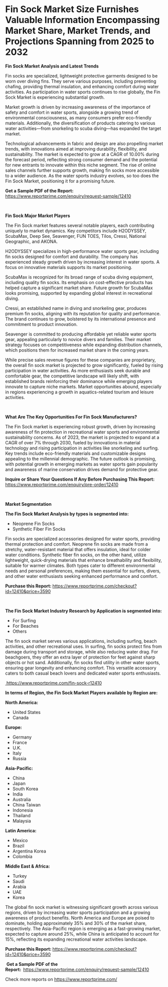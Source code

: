 <p><h1>Fin Sock Market Size Furnishes Valuable Information Encompassing Market Share, Market Trends, and Projections Spanning from 2025 to 2032</h1></p><p><strong>Fin Sock Market Analysis and Latest Trends</strong></p>
<p><p>Fin socks are specialized, lightweight protective garments designed to be worn over diving fins. They serve various purposes, including preventing chafing, providing thermal insulation, and enhancing comfort during water activities. As participation in water sports continues to rise globally, the Fin Sock Market is experiencing substantial growth. </p><p>Market growth is driven by increasing awareness of the importance of safety and comfort in water sports, alongside a growing trend of environmental consciousness, as many consumers prefer eco-friendly materials. Additionally, the diversification of products catering to various water activities—from snorkeling to scuba diving—has expanded the target market. </p><p>Technological advancements in fabric and design are also propelling market trends, with innovations aimed at improving durability, flexibility, and sustainability. The market is expected to grow at a CAGR of 10.00% during the forecast period, reflecting strong consumer demand and the potential for new entrants to innovate within this niche segment. The rise of online sales channels further supports growth, making fin socks more accessible to a wider audience. As the water sports industry evolves, so too does the Fin Sock Market, positioning it for a promising future.</p></p>
<p><strong>Get a Sample PDF of the Report:&nbsp;</strong> <a href="https://www.reportprime.com/enquiry/request-sample/12410?utm_campaign=2653&utm_medium=2&utm_source=Github&utm_content=ia&utm_term=18032025&utm_id=fin-sock">https://www.reportprime.com/enquiry/request-sample/12410</a></p>
<p>&nbsp;</p>
<p><strong>Fin Sock Major Market Players</strong></p>
<p><p>The Fin Sock market features several notable players, each contributing uniquely to market dynamics. Key competitors include H2ODYSSEY, ScubaMax, Deep See, Seavenger, FUN TOES, Tilos, Cressi, National Geographic, and AKONA.</p><p>H2ODYSSEY specializes in high-performance water sports gear, including fin socks designed for comfort and durability. The company has experienced steady growth driven by increasing interest in water sports. A focus on innovative materials supports its market positioning.</p><p>ScubaMax is recognized for its broad range of scuba diving equipment, including quality fin socks. Its emphasis on cost-effective products has helped capture a significant market share. Future growth for ScubaMax looks promising, supported by expanding global interest in recreational diving.</p><p>Cressi, an established name in diving and snorkeling gear, produces premium fin socks, aligning with its reputation for quality and performance. The brand continues to grow, bolstered by its international presence and commitment to product innovation.</p><p>Seavenger is committed to producing affordable yet reliable water sports gear, appealing particularly to novice divers and families. Their market strategy focuses on competitiveness while expanding distribution channels, which positions them for increased market share in the coming years.</p><p>While precise sales revenue figures for these companies are proprietary, the overall fin sock market is projected to grow significantly, fueled by rising participation in water activities. As more enthusiasts seek durable and comfortable gear, the competitive landscape will likely shift, with established brands reinforcing their dominance while emerging players innovate to capture niche markets. Market opportunities abound, especially in regions experiencing a growth in aquatics-related tourism and leisure activities.</p></p>
<p>&nbsp;</p>
<p><strong>What Are The Key Opportunities For Fin Sock Manufacturers?</strong></p>
<p><p>The Fin Sock market is experiencing robust growth, driven by increasing awareness of fin protection in recreational water sports and environmental sustainability concerns. As of 2023, the market is projected to expand at a CAGR of over 7% through 2030, fueled by innovations in material technology and rising participation in activities like snorkeling and surfing. Key trends include eco-friendly materials and customizable designs appealing to the millennial demographic. The future outlook is promising, with potential growth in emerging markets as water sports gain popularity and awareness of marine conservation drives demand for protective gear.</p></p>
<p><strong>Inquire or Share Your Questions If Any Before Purchasing This Report:</strong> <a href="https://www.reportprime.com/enquiry/pre-order/12410?utm_campaign=2653&utm_medium=2&utm_source=Github&utm_content=ia&utm_term=18032025&utm_id=fin-sock">https://www.reportprime.com/enquiry/pre-order/12410</a></p>
<p>&nbsp;</p>
<p><strong>Market Segmentation</strong></p>
<p><strong>The Fin Sock Market Analysis by types is segmented into:</strong></p>
<p><ul><li>Neoprene Fin Socks</li><li>Synthetic Fiber Fin Socks</li></ul></p>
<p><p>Fin socks are specialized accessories designed for water sports, providing thermal protection and comfort. Neoprene fin socks are made from a stretchy, water-resistant material that offers insulation, ideal for colder water conditions. Synthetic fiber fin socks, on the other hand, utilize lightweight, quick-drying materials that enhance breathability and flexibility, suitable for warmer climates. Both types cater to different environmental needs and personal preferences, making them essential for surfers, divers, and other water enthusiasts seeking enhanced performance and comfort.</p></p>
<p><strong>Purchase this Report:&nbsp;</strong><a href="https://www.reportprime.com/checkout?id=12410&price=3590&utm_campaign=2653&utm_medium=2&utm_source=Github&utm_content=ia&utm_term=18032025&utm_id=fin-sock">https://www.reportprime.com/checkout?id=12410&price=3590</a></p>
<p>&nbsp;</p>
<p><strong>The Fin Sock Market Industry Research by Application is segmented into:</strong></p>
<p><ul><li>For Surfing</li><li>For Beaches</li><li>Others</li></ul></p>
<p><p>The fin sock market serves various applications, including surfing, beach activities, and other recreational uses. In surfing, fin socks protect fins from damage during transport and storage, while also reducing water drag. For beachgoers, they offer an extra layer of protection for feet against sharp objects or hot sand. Additionally, fin socks find utility in other water sports, ensuring gear longevity and enhancing comfort. This versatile accessory caters to both casual beach lovers and dedicated water sports enthusiasts.</p></p>
<p><a href="https://www.reportprime.com/fin-sock-r12410?utm_campaign=2653&utm_medium=2&utm_source=Github&utm_content=ia&utm_term=18032025&utm_id=fin-sock">&nbsp;https://www.reportprime.com/fin-sock-r12410</a></p>
<p><strong>In terms of Region, the Fin Sock Market Players available by Region are:</strong></p>
<p>
    <p> <strong> North America: </strong>
        <ul>
            <li>United States</li>
            <li>Canada</li>
        </ul>
        </p> 
    <p> <strong> Europe: </strong>
        <ul>
            <li>Germany</li>
            <li>France</li>
            <li>U.K.</li>
            <li>Italy</li>
            <li>Russia</li>
        </ul>
        </p> 
    <p> <strong> Asia-Pacific: </strong>
        <ul>
            <li>China</li>
            <li>Japan</li>
            <li>South Korea</li>
            <li>India</li>
            <li>Australia</li>
            <li>China Taiwan</li>
            <li>Indonesia</li>
            <li>Thailand</li>
            <li>Malaysia</li>
        </ul>
        </p> 
    <p> <strong> Latin America: </strong>
        <ul>
            <li>Mexico</li>
            <li>Brazil</li>
            <li>Argentina Korea</li>
            <li>Colombia</li>
        </ul>
        </p> 
    <p> <strong> Middle East & Africa: </strong>
        <ul>
            <li>Turkey</li>
            <li>Saudi</li>
            <li>Arabia</li>
            <li>UAE</li>
            <li>Korea</li>
        </ul>
    </p>
    </p>
<p><p>The global fin sock market is witnessing significant growth across various regions, driven by increasing water sports participation and a growing awareness of product benefits. North America and Europe are poised to dominate, holding approximately 35% and 30% of the market share, respectively. The Asia-Pacific region is emerging as a fast-growing market, expected to capture around 25%, while China is anticipated to account for 15%, reflecting its expanding recreational water activities landscape.</p></p>
<p><strong>Purchase this Report: </strong><a href="https://www.reportprime.com/checkout?id=12410&price=3590&utm_campaign=2653&utm_medium=2&utm_source=Github&utm_content=ia&utm_term=18032025&utm_id=fin-sock">https://www.reportprime.com/checkout?id=12410&price=3590</a></p>
<p>&nbsp;<strong>Get a Sample PDF of the Report:&nbsp;&nbsp;</strong><a href="https://www.reportprime.com/enquiry/request-sample/12410?utm_campaign=2653&utm_medium=2&utm_source=Github&utm_content=ia&utm_term=18032025&utm_id=fin-sock">https://www.reportprime.com/enquiry/request-sample/12410</a></p>
<p><strong></strong></p>
<p>Check more reports on <a href="https://www.reportprime.com/?utm_campaign=2653&utm_medium=2&utm_source=Github&utm_content=ia&utm_term=18032025&utm_id=fin-sock">https://www.reportprime.com/</a></p>